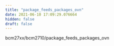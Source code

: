 ```yaml
---
title: "package_feeds_packages_ovn"
date: 2021-06-10 17:09:29.076664
hidden: false
draft: false
---
```


bcm27xx/bcm2710/package_feeds_packages_ovn

